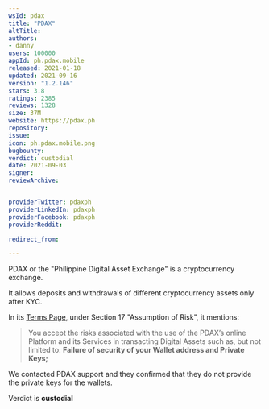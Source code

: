 ```yaml
---
wsId: pdax
title: "PDAX"
altTitle: 
authors:
- danny
users: 100000
appId: ph.pdax.mobile
released: 2021-01-18
updated: 2021-09-16
version: "1.2.146"
stars: 3.8
ratings: 2385
reviews: 1328
size: 37M
website: https://pdax.ph
repository: 
issue: 
icon: ph.pdax.mobile.png
bugbounty: 
verdict: custodial
date: 2021-09-03
signer: 
reviewArchive:


providerTwitter: pdaxph
providerLinkedIn: pdaxph
providerFacebook: pdaxph
providerReddit: 

redirect_from:

---
```



PDAX or the "Philippine Digital Asset Exchange" is a cryptocurrency exchange.

It allows deposits and withdrawals of different cryptocurrency assets only after KYC. 

In its [Terms Page](https://trade.pdax.ph/pages/terms), under Section 17 "Assumption of Risk", it mentions:

> You accept the risks associated with the use of the PDAX’s online Platform and its Services in transacting Digital Assets such as, but not limited to: **Failure of security of your Wallet address and Private Keys;**

We contacted PDAX support and they confirmed that they do not provide the private keys for the wallets.

Verdict is **custodial**



